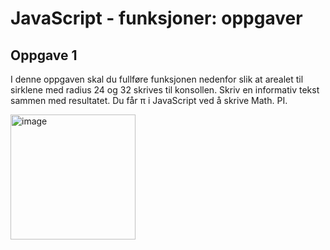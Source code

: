 # JavaScript - funksjoner: oppgaver

## Oppgave 1
I denne oppgaven skal du fullføre funksjonen nedenfor slik at arealet til sirklene med radius 24 og 32 skrives til konsollen. Skriv en informativ tekst sammen med resultatet. Du får π i JavaScript ved å skrive Math. PI.

<img width="200" height="200" alt="image" src="https://github.com/user-attachments/assets/3030b3d6-06a0-4e10-ac54-240fc586c3c6" />


